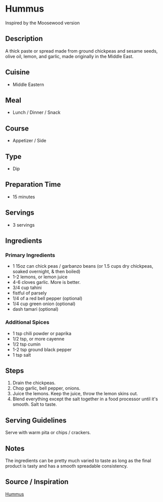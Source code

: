 # Hummus
Inspired by the Moosewood version

## Description
A thick paste or spread made from ground chickpeas and sesame seeds, olive oil, lemon, and garlic, made originally in the Middle East.

## Cuisine
- Middle Eastern

## Meal
- Lunch / Dinner / Snack

## Course
- Appetizer / Side

## Type
- Dip

## Preparation Time
- 15 minutes

## Servings
- 3 servings

## Ingredients
### Primary Ingredients
- 1 15oz can chick peas / garbanzo beans (or 1.5 cups dry chickpeas, soaked overnight, & then boiled)
- 1-2 lemons, or lemon juice
- 4-6 cloves garlic. More is better.
- 3/4 cup tahini
- fistful of parsely
- 1/4 of a red bell pepper (optional)
- 1/4 cup green onion (optional)
- dash tamari (optional)

### Additional Spices
- 1 tsp chili powder or paprika
- 1/2 tsp, or more cayenne
- 1/2 tsp cumin
- 1-2 tsp ground black pepper
- 1 tsp salt

## Steps  
1. Drain the chickpeas.
2. Chop garlic, bell pepper, onions.
3. Juice the lemons. Keep the juice, throw the lemon skins out.
4. Blend everything except the salt together in a food processor until it's smooth. Salt to taste.

## Serving Guidelines
Serve with warm pita or chips / crackers.

## Notes  
The ingredients can be pretty much varied to taste as long as the final product is tasty and has a smooth spreadable consistency.

## Source / Inspiration
[Hummus](https://www.reddit.com/r/recipes/comments/15al6y/hummus/)
